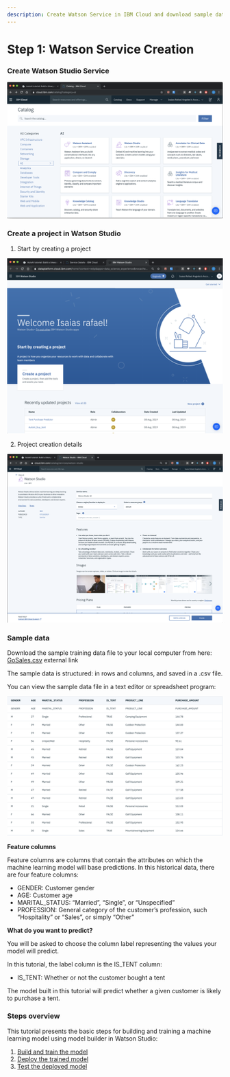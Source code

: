 ```yaml
---
description: Create Watson Service in IBM Cloud and download sample data.
---
```


# Step 1: Watson Service Creation

### Create Watson Studio Service

![Create Watson Studio Service](https://github.com/IraAngeles-IBM/WatsonAutoAi/raw/master/create_watson_studio.png)

### Create a project in Watson Studio

1. Start by creating a project

![Create Project in Watson Studio](https://github.com/IraAngeles-IBM/WatsonAutoAi/raw/master/ws_create_project.png)

2. Project creation details

![Create Project Details](https://github.com/IraAngeles-IBM/WatsonAutoAi/raw/master/watson_studio_create.png)

### Sample data

Download the sample training data file to your local computer from here: [GoSales.csv](https://github.com/IraAngeles-IBM/WatsonAutoAi/blob/master/GoSales.csv) external link

The sample data is structured: in rows and columns, and saved in a .csv file.

You can view the sample data file in a text editor or spreadsheet program:

![Preview of training data](https://github.com/IraAngeles-IBM/WatsonAutoAi/raw/master/sample_data.png)

**Feature columns**

Feature columns are columns that contain the attributes on which the machine learning model will base predictions. In this historical data, there are four feature columns:

* GENDER: Customer gender
* AGE: Customer age
* MARITAL\_STATUS: “Married”, “Single”, or “Unspecified”
* PROFESSION: General category of the customer’s profession, such “Hospitality” or “Sales”, or simply “Other”

**What do you want to predict?**

You will be asked to choose the column label representing the values your model will predict.

In this tutorial, the label column is the IS\_TENT column:

* IS\_TENT: Whether or not the customer bought a tent

The model built in this tutorial will predict whether a given customer is likely to purchase a tent.

### Steps overview

This tutorial presents the basic steps for building and training a machine learning model using model builder in Watson Studio:

1. [Build and train the model](https://github.com/IraAngeles-IBM/WatsonAutoAi/wiki/Step-1:-Build-and-train-the-model)
2. [Deploy the trained model](https://github.com/IraAngeles-IBM/WatsonAutoAi/wiki/Step-2:-Deploy-the-trained-model)
3. [Test the deployed model](https://github.com/IraAngeles-IBM/WatsonAutoAi/wiki/Step-3:-Test-the-deployed-model)

